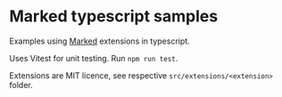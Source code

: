 # Marked typescript samples

Examples using [Marked](https://marked.js.org/) extensions in typescript.

Uses Vitest for unit testing. Run `npm run test`.

Extensions are MIT licence, see respective `src/extensions/<extension>` folder.
